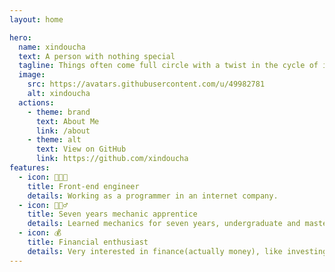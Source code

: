 ```yaml
---
layout: home

hero:
  name: xindoucha
  text: A person with nothing special
  tagline: Things often come full circle with a twist in the cycle of innovation.
  image:
    src: https://avatars.githubusercontent.com/u/49982781
    alt: xindoucha
  actions:
    - theme: brand
      text: About Me
      link: /about
    - theme: alt
      text: View on GitHub
      link: https://github.com/xindoucha
features:
  - icon: 👨🏻‍💻
    title: Front-end engineer
    details: Working as a programmer in an internet company.
  - icon: 👷🏻‍♂️
    title: Seven years mechanic apprentice
    details: Learned mechanics for seven years, undergraduate and master.
  - icon: 💰
    title: Financial enthusiast
    details: Very interested in finance(actually money), like investing(wild leek).
---
```


